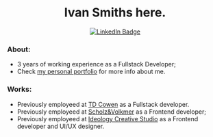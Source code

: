 <div align="center">
  <h1>Ivan Smiths here.</h1>
  <a target="_blank" rel="noopener noreferrer" href="https://www.linkedin.com/in/ivan-fabbri/">
    <img src="https://img.shields.io/badge/LinkedIn-blue?style=for-the-badge&logo=linkedin&logoColor=white" alt="LinkedIn Badge"/>
  </a>
</div>

### About:
- 3 years of working experience as a Fullstack Developer;
- Check <a href="https://www.ivansmiths.com/">my personal portfolio</a> for more info about me.

### Works:
- Previously employeed at <a target="_blank" rel="noopener" href="https://www.linkedin.com/company/td-cowen">TD Cowen</a> as a Fullstack developer.
- Previously employeed at <a target="_blank" rel="noopener" href="https://www.linkedin.com/company/scholzvolkmer">Scholz&Volkmer</a> as a Frontend developer;
- Previously employeed at <a target="_blank" rel="noopener" href="https://www.linkedin.com/company/ideology-creative-studio">Ideology Creative Studio</a> as a Frontend developer and UI/UX designer.
